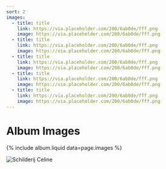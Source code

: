 ```yaml
---
sort: 2
images:
  - title: title
    link: https://via.placeholder.com/200/6ab0de/fff.png
    image: https://via.placeholder.com/200/6ab0de/fff.png
  - title: title
    link: https://via.placeholder.com/200/6ab0de/fff.png
    image: https://via.placeholder.com/200/6ab0de/fff.png
  - title: title
    link: https://via.placeholder.com/200/6ab0de/fff.png
    image: https://via.placeholder.com/200/6ab0de/fff.png
  - title: title
    link: https://via.placeholder.com/200/6ab0de/fff.png
    image: https://via.placeholder.com/200/6ab0de/fff.png
  - title: title
    link: https://via.placeholder.com/200/6ab0de/fff.png
    image: https://via.placeholder.com/200/6ab0de/fff.png
---
```


# Album Images

{% include album.liquid data=page.images %}

![Schilderij Celine](https://static.wixstatic.com/media/dc9dd5_bb200f5af8374f9fb9506debd17b6908~mv2.jpg)
